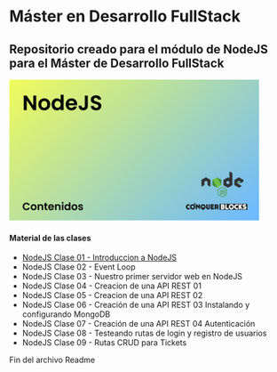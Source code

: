 <h1>Máster en Desarrollo FullStack</h1>

<h2>Repositorio creado para el módulo de NodeJS para el Máster de Desarrollo FullStack</h2>

<img width="450px" src="00_indice_portada/Portada.jpg" alt="Portada del de NodeJS" />

<h4>Material de las clases</h4>
<ul>
    <li><a target="_blank" href="./01_clases/Clase 01 - Introduccion a NodeJS/NodeJS Clase 01 - Introduccion a NodeJS - Diapositivas.pdf">NodeJS Clase 01 - Introduccion a NodeJS</a></li>
    <li>NodeJS Clase 02 - Event Loop</li>
    <li>NodeJS Clase 03 - Nuestro primer servidor web en NodeJS</li>
    <li>NodeJS Clase 04 - Creacion de una API REST 01</li>
    <li>NodeJS Clase 05 - Creacion de una API REST 02</li>
    <li>NodeJS Clase 06 - Creación de una API REST 03 Instalando y configurando MongoDB</li>
    <li>NodeJS Clase 07 - Creación de una API REST 04 Autenticación</li>
    <li>NodeJS Clase 08 - Testeando rutas de login y registro de usuarios</li>
    <li>NodeJS Clase 09 - Rutas CRUD para Tickets</li>
</ul>

<p>Fin del archivo Readme</p>
